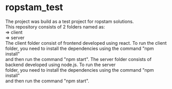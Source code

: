 # ropstam_test
The project was build as a test project for ropstam solutions.<br>
This repository consists of 2 folders named as:<br>
=> client<br>
=> server<br>
The client folder consist of frontend developed using react. To run the client <br>folder, you need to install the dependencies using the command "npm install" <br>and then run the command "npm start".
The server folder consists of backend developed using node.js. To run the server <br>folder, you need to install the dependencies using the command "npm install" <br>and then run the command "npm start".<br>